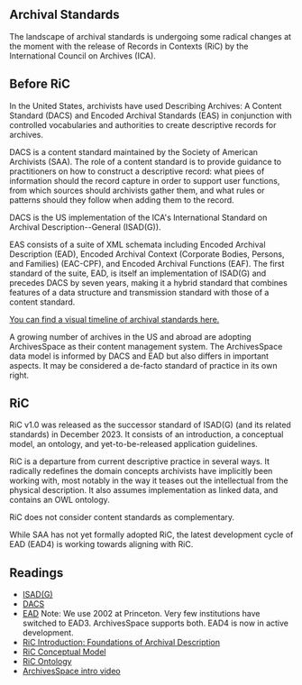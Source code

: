 ## Archival Standards

The landscape of archival standards is undergoing some radical changes at the moment with the release of Records in Contexts (RiC) by the International Council on Archives (ICA).

## Before RiC

In the United States, archivists have used Describing Archives: A Content Standard (DACS) and Encoded Archival Standards (EAS) in conjunction with controlled vocabularies and authorities to create descriptive records for archives.

DACS is a content standard maintained by the Society of American Archivists (SAA). The role of a content standard is to provide guidance to practitioners on how to construct a descriptive record: what piees of information should the record capture in order to support user functions, from which sources should archivists gather them, and what rules or patterns should they follow when adding them to the record.

DACS is the US implementation of the ICA's International Standard on Archival Description--General (ISAD(G)). 

EAS consists of a suite of XML schemata including Encoded Archival Description (EAD), Encoded Archival Context (Corporate Bodies, Persons, and Families) (EAC-CPF), and Encoded Archival Functions (EAF). The first standard of the suite, EAD, is itself an implementation of ISAD(G) and precedes DACS by seven years, making it a hybrid standard that combines features of a data structure and transmission standard with those of a content standard.

[You can find a visual timeline of archival standards here.](https://docs.google.com/presentation/d/1V2qGcWc4D2qR_Z-iHDeUDiERjnjDwZ0I85_3pXZ2OgQ/edit#slide=id.g2bc4ba5d63c_0_7)

A growing number of archives in the US and abroad are adopting ArchivesSpace as their content management system. The ArchivesSpace data model is informed by DACS and EAD but also differs in important aspects. It may be considered a de-facto standard of practice in its own right.


## RiC

RiC v1.0 was released as the successor standard of ISAD(G) (and its related standards) in December 2023. It consists of an introduction, a conceptual model, an ontology, and yet-to-be-released application guidelines.

RiC is a departure from current descriptive practice in several ways. It radically redefines the domain concepts archivists have implicitly been working with, most notably in the way it teases out the intellectual from the physical description. It also assumes implementation as linked data, and contains an OWL ontology. 

RiC does not consider content standards as complementary.

While SAA has not yet formally adopted RiC, the latest development cycle of EAD (EAD4) is working towards aligning with RiC.


## Readings
- [ISAD(G)](https://www.ica.org/resource/isadg-general-international-standard-archival-description-second-edition/)
- [DACS](https://saa-ts-dacs.github.io/)
- [EAD](https://www.loc.gov/ead/) Note: We use 2002 at Princeton. Very few institutions have switched to EAD3. ArchivesSpace supports both. EAD4 is now in active development.
- [RiC Introduction: Foundations of Archival Description](https://github.com/ICA-EGAD/RiC-FAD/blob/main/current-version/RiC-FAD-1.0.pdf)
- [RiC Conceptual Model](https://www.ica.org/app/uploads/2023/12/RiC-CM-1.0.pdf)
- [RiC Ontology](https://www.ica.org/standards/RiC/RiC-O_1-0-2.html)
- [ArchivesSpace intro video](https://www.youtube.com/watch?v=2mcm4kmsyN0&list=PL3cxupmXL7WiXaHnpVquPrUUiLiDAMhg0&index=1&pp=iAQB)
 


